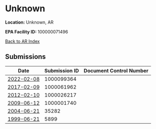 # Unknown

**Location:** Unknown, AR

**EPA Facility ID:** 100000071496

[Back to AR Index](../../index.md)

## Submissions

| Date | Submission ID | Document Control Number |
|------|--------------|-------------------------|
| [2022-02-08](submissions/1000099364.md) | 1000099364 |  |
| [2017-02-09](submissions/1000061962.md) | 1000061962 |  |
| [2012-02-10](submissions/1000026217.md) | 1000026217 |  |
| [2009-06-12](submissions/1000001740.md) | 1000001740 |  |
| [2004-06-21](submissions/35282.md) | 35282 |  |
| [1999-06-21](submissions/5899.md) | 5899 |  |
